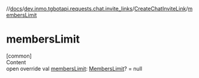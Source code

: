 //[docs](../../../index.md)/[dev.inmo.tgbotapi.requests.chat.invite_links](../index.md)/[CreateChatInviteLink](index.md)/[membersLimit](members-limit.md)



# membersLimit  
[common]  
Content  
open override val [membersLimit](members-limit.md): [MembersLimit](../../dev.inmo.tgbotapi.types/index.md#%5Bdev.inmo.tgbotapi.types%2FMembersLimit%2F%2F%2FPointingToDeclaration%2F%5D%2FClasslikes%2F625018081)? = null  



